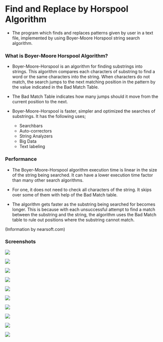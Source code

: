 # Find and Replace by Horspool Algorithm
* The program which finds and replaces patterns given by user in a text file, implemented by using Boyer-Moore Horspool string search algorithm.

### What is Boyer-Moore Horspool Algorithm?
* Boyer-Moore-Horspool is an algorithm for finding substrings into strings. This algorithm compares each characters of substring to find a word or the same characters into the string. When characters do not match, the search jumps to the next matching position in the pattern by the value indicated in the Bad Match Table.

* The Bad Match Table indicates how many jumps should it move from the current position to the next.

* Boyer-Moore-Horspool is faster, simpler and optimized the searches of substrings. It has the following uses;
    * Searchbars
    * Auto-correctors
    * String Analyzers
    * Big Data
    * Text labeling

### Performance
* The Boyer-Moore-Horspool algorithm execution time is linear in the size of the string being searched. It can have a lower execution time factor than many other search algorithms.

* For one, it does not need to check all characters of the string. It skips over some of them with help of the Bad Match table.

* The algorithm gets faster as the substring being searched for becomes longer. This is because with each unsuccessful attempt to find a match between the substring and the string, the algorithm uses the Bad Match table to rule out positions where the substring cannot match.

(Information by nearsoft.com)

### Screenshots
![](https://i.imgur.com/6jkQj4y.png)

![](https://i.imgur.com/1KiTZu3.png)

![](https://i.imgur.com/10vULJm.png)

![](https://i.imgur.com/0L7dKLr.png)

![](https://i.imgur.com/h2aK0KQ.png)

![](https://i.imgur.com/tHuX7ac.png)

![](https://i.imgur.com/uLRy496.png)

![](https://i.imgur.com/5WkSt3s.png)

![](https://i.imgur.com/BPQVige.png)

![](https://i.imgur.com/3G8QCfn.png)
